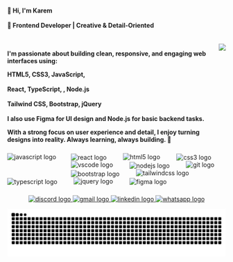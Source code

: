<h4 align="left">👋 Hi, I'm Karem <br><br>
🎯 Frontend Developer | Creative & Detail-Oriented<br><br><br>

<img align="right" height="230" src="https://media1.giphy.com/media/v1.Y2lkPTc5MGI3NjExa3Zya2ZweXprd3VvaGkwaDV4bzdnYjh0ZnVpaDM0d3J0cDV2ZDRvbyZlcD30MV9pbnRlcm5hbF9naWZfYnlfaWQmY3Q9Zw/78XCFBGOlS6keY1Bil/giphy.gif"  />

I'm passionate about building clean, responsive, and engaging web interfaces using:<br>


HTML5, CSS3, JavaScript,<Br><br>
 React, TypeScript, , Node.js<br><br>
 Tailwind CSS, Bootstrap, jQuery<br><br>
I also use Figma for UI design and Node.js for basic backend tasks.

With a strong focus on user experience and detail, I enjoy turning designs into reality.
Always learning, always building. 🚀


</h4>


###

<div align="Left">
  <img src="https://cdn.jsdelivr.net/gh/devicons/devicon/icons/javascript/javascript-original.svg" align="left"  height="45" alt="javascript logo"  />
  <img width="30" />
  <img src="https://cdn.jsdelivr.net/gh/devicons/devicon/icons/react/react-original.svg" align="center" height="45" alt="react logo"  />
  <img width="30" />
  <img src="https://cdn.jsdelivr.net/gh/devicons/devicon/icons/html5/html5-original.svg" height="45" alt="html5 logo"  />
  <img width="30" />
  <img src="https://cdn.jsdelivr.net/gh/devicons/devicon/icons/css3/css3-original.svg" align="center" height="45" alt="css3 logo"  />
  <img width="30" />
  <img src="https://cdn.jsdelivr.net/gh/devicons/devicon/icons/vscode/vscode-original.svg" height="45" alt="vscode logo"  />
  <img width="30" />
  <img src="https://cdn.jsdelivr.net/gh/devicons/devicon/icons/nodejs/nodejs-original.svg" align="center" height="45" alt="nodejs logo"  />
  <img width="30" />
  <img src="https://cdn.jsdelivr.net/gh/devicons/devicon/icons/git/git-original.svg" height="45" alt="git logo"  />
  <img width="30" />
  <img src="https://cdn.jsdelivr.net/gh/devicons/devicon/icons/bootstrap/bootstrap-original.svg" align="center" height="45" alt="bootstrap logo"  />
  <img width="30" />
  <img src="https://cdn.jsdelivr.net/gh/devicons/devicon/icons/tailwindcss/tailwindcss-original-wordmark.svg" height="45" alt="tailwindcss logo"  />
  <img width="30" />
  <img src="https://cdn.jsdelivr.net/gh/devicons/devicon/icons/typescript/typescript-original.svg" align="center" height="45" alt="typescript logo"  />
  <img width="30" />
  <img src="https://cdn.jsdelivr.net/gh/devicons/devicon/icons/jquery/jquery-original.svg" height="45" alt="jquery logo"  />
  <img width="30" />
  <img src="https://cdn.jsdelivr.net/gh/devicons/devicon/icons/figma/figma-original.svg" align="center" height="45" alt="figma logo"  />
</div>

###

<div align="center">
 <a href="https://discord.com/users/karem2054" target="_blank">
        <img src="https://img.shields.io/static/v1?message=Discord&logo=discord&label=&color=7289DA&logoColor=white&labelColor=&style=for-the-badge"  height="35" alt="discord logo"/>
    </a>
    <a href="mailto:karemmohamed254452@gmail.com">
        <img src="https://img.shields.io/static/v1?message=Gmail&logo=gmail&label=&color=D14836&logoColor=white&labelColor=&style=for-the-badge" height="35" alt="gmail logo"/>
    </a>
    <a href="https://www.linkedin.com/in/kareem-mohamed-00b921356">
        <img src="https://img.shields.io/static/v1?message=LinkedIn&logo=linkedin&label=&color=0077B5&logoColor=white&labelColor=&style=for-the-badge" height="35" alt="linkedin logo"/>
    </a>
    <a href="https://wa.me/201143176683">
        <img src="https://img.shields.io/static/v1?message=WhatsApp&logo=whatsapp&label=&color=25D366&logoColor=white&labelColor=&style=for-the-badge" height="35" alt="whatsapp logo"/>
    </a>
</div>

<div align="center">
  
  ![snake gif](https://github.com/Kareemmohameed/Kareemmohameed/blob/output/snake.svg/)
  
</div>


